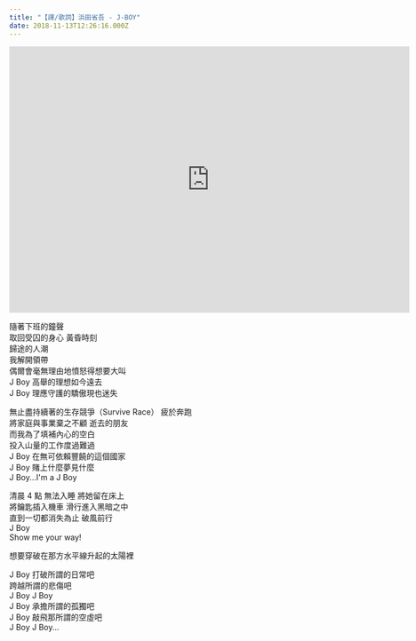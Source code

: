 ```yaml
---
title: "【譯/歌詞】浜田省吾 - J-BOY"
date: 2018-11-13T12:26:16.000Z
---
```


<iframe width="720" height="480" src="https://www.youtube.com/embed/zpn0_Oq1heI" frameborder="0" allow="accelerometer; autoplay; clipboard-write; encrypted-media; gyroscope; picture-in-picture" allowfullscreen></iframe>

隨著下班的鐘聲
<br>取回受囚的身心 黃昏時刻
<br>歸途的人潮
<br>我解開領帶
<br>偶爾會毫無理由地憤怒得想要大叫
<br>J Boy 高舉的理想如今遠去
<br>J Boy 理應守護的驕傲現也迷失

無止盡持續著的生存競爭（Survive Race） 疲於奔跑
<br>將家庭與事業棄之不顧 逝去的朋友
<br>而我為了填補內心的空白
<br>投入山量的工作度過難過
<br>J Boy 在無可依賴豐饒的這個國家
<br>J Boy 賭上什麼夢見什麼
<br>J Boy...I'm a J Boy

清晨 4 點 無法入睡 將她留在床上
<br>將鑰匙插入機車 滑行進入黑暗之中
<br>直到一切都消失為止 破風前行
<br>J Boy
<br>Show me your way!

想要穿破在那方水平線升起的太陽裡

J Boy 打破所謂的日常吧
<br>跨越所謂的悲傷吧
<br>J Boy J Boy
<br>J Boy 承擔所謂的孤獨吧
<br>J Boy 敲飛那所謂的空虛吧
<br>J Boy J Boy...
